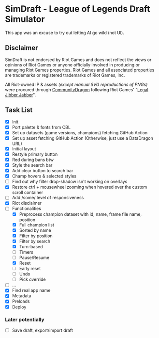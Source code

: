 # SimDraft - League of Legends Draft Simulator

This app was an excuse to try out letting AI go wild (not UI).

## Disclaimer

SimDraft is not endorsed by Riot Games and does not reflect the views or opinions of Riot Games or anyone officially involved in producing or managing Riot Games properties. Riot Games and all associated properties are trademarks or registered trademarks of Riot Games, Inc.

All Riot-owned IP & assets _(except manual SVG reproductions of PNGs)_ were procured through [CommunityDragon](https://communitydragon.org/) following Riot Games' "[Legal Jibber Jabber](https://www.riotgames.com/en/legal)".

## Task List

- [x] Init
- [x] Port palette & fonts from CBL
- [x] Set up datasets (game versions, champions) fetching GitHub Action
- [x] Set up asset fetching GitHub Action (Otherwise, just use a DataDragon URL)
- [x] Initial layout
- [x] Restyle primary button
- [x] Red during bans btw
- [x] Style the search bar
- [x] Add clear button to search bar
- [x] Champ hovers & selected styles
- [ ] Find out why filter drop-shadow isn't working on overlays
- [x] Restore ctrl + mousewheel zooming when hovered over the custom scroll container
- [ ] Add /some/ level of responsiveness
- [x] Riot disclaimer
- [ ] Functionalities
  - [x] Preprocess champion dataset with id, name, frame file name, position
  - [x] Full champion list
  - [x] Sorted by name
  - [x] Filter by position
  - [x] Filter by search
  - [x] Turn-based
  - [ ] Timers
  - [ ] Pause/Resume
  - [x] Reset
  - [ ] Early reset
  - [ ] Undo
  - [ ] Pick override
- [ ] ...
- [x] Find real app name
- [x] Metadata
- [x] Preloads
- [x] Deploy

### Later potentially

- [ ] Save draft, export/import draft
